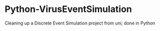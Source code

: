 # Python-VirusEventSimulation
Cleaning up a Discrete Event Simulation project from uni; done in Python
